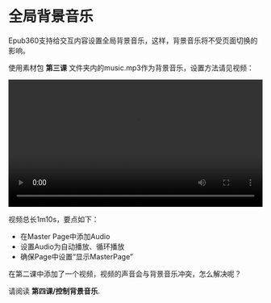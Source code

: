 # 全局背景音乐

Epub360支持给交互内容设置全局背景音乐，这样，背景音乐将不受页面切换的影响。

使用素材包 **第三课** 文件夹内的music.mp3作为背景音乐，设置方法请见视频：

<video width="100%" controls><source src="http://qn.media.epub360.com/materials/video/9d7cc1cce3fb71460bd90dba324acb4f.mp4?avthumb/ipad_low" type="video/mp4"></video>

视频总长1m10s，要点如下：

- 在Master Page中添加Audio
- 设置Audio为自动播放、循环播放
- 确保Page中设置“显示MasterPage”

在第二课中添加了一个视频，视频的声音会与背景音乐冲突，怎么解决呢？

请阅读 **第四课/控制背景音乐**.

